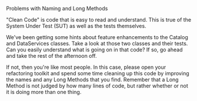 Problems with Naming and Long Methods

"Clean Code" is code that is easy to read and understand. This is
true of the System Under Test (SUT) as well as the tests themselves.

We've been getting some hints about feature enhancements to
the Catalog and DataServices classes.  Take a look at those two
classes and their tests. Can you easily understand what is going on
in that code? If so, go ahead and take the rest of the afternoon off.

If not, then you're like most people. In this case, please open
your refactoring toolkit and spend some time cleaning up this
code by improving the names and any Long Methods that you find.
Remember that a Long Method is not judged by how many lines of code,
but rather whether or not it is doing more than one thing.